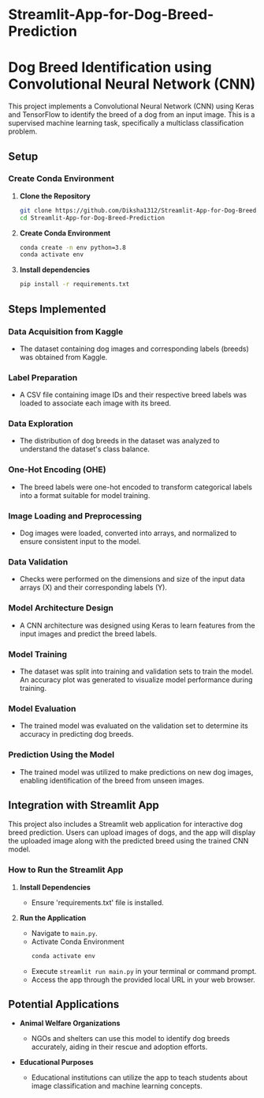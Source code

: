 # Streamlit-App-for-Dog-Breed-Prediction

# Dog Breed Identification using Convolutional Neural Network (CNN)

This project implements a Convolutional Neural Network (CNN) using Keras and TensorFlow to identify the breed of a dog from an input image. This is a supervised machine learning task, specifically a multiclass classification problem.

## Setup

### Create Conda Environment

1. **Clone the Repository**

   ```bash
   git clone https://github.com/Diksha1312/Streamlit-App-for-Dog-Breed-Prediction
   cd Streamlit-App-for-Dog-Breed-Prediction

2. **Create Conda Environment**

    ```bash
   conda create -n env python=3.8
   conda activate env

3. **Install dependencies**

   ```bash
   pip install -r requirements.txt


## Steps Implemented

### Data Acquisition from Kaggle
- The dataset containing dog images and corresponding labels (breeds) was obtained from Kaggle.

### Label Preparation
- A CSV file containing image IDs and their respective breed labels was loaded to associate each image with its breed.

### Data Exploration
- The distribution of dog breeds in the dataset was analyzed to understand the dataset's class balance.

### One-Hot Encoding (OHE)
- The breed labels were one-hot encoded to transform categorical labels into a format suitable for model training.

### Image Loading and Preprocessing
- Dog images were loaded, converted into arrays, and normalized to ensure consistent input to the model.

### Data Validation
- Checks were performed on the dimensions and size of the input data arrays (X) and their corresponding labels (Y).

### Model Architecture Design
- A CNN architecture was designed using Keras to learn features from the input images and predict the breed labels.

### Model Training
- The dataset was split into training and validation sets to train the model. An accuracy plot was generated to visualize model performance during training.

### Model Evaluation
- The trained model was evaluated on the validation set to determine its accuracy in predicting dog breeds.

### Prediction Using the Model
- The trained model was utilized to make predictions on new dog images, enabling identification of the breed from unseen images.

## Integration with Streamlit App

This project also includes a Streamlit web application for interactive dog breed prediction. Users can upload images of dogs, and the app will display the uploaded image along with the predicted breed using the trained CNN model.

### How to Run the Streamlit App
1. **Install Dependencies**
   - Ensure 'requirements.txt' file is installed.

2. **Run the Application**
   - Navigate to `main.py`.
   - Activate Conda Environment
     ```bash
     conda activate env
   - Execute `streamlit run main.py` in your terminal or command prompt.
   - Access the app through the provided local URL in your web browser.

## Potential Applications

- **Animal Welfare Organizations**
  - NGOs and shelters can use this model to identify dog breeds accurately, aiding in their rescue and adoption efforts.

- **Educational Purposes**
  - Educational institutions can utilize the app to teach students about image classification and machine learning concepts.

